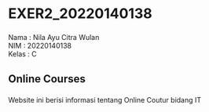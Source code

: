 <h1 align="left">EXER2_20220140138</h1>

###

<p align="left">Nama : Nila Ayu Citra Wulan<br>NIM : 20220140138<br>Kelas : C</p>

###

<h2 align="left">Online Courses</h2>

###

<p align="left">Website ini berisi  informasi tentang Online Coutur bidang IT</p>

###
